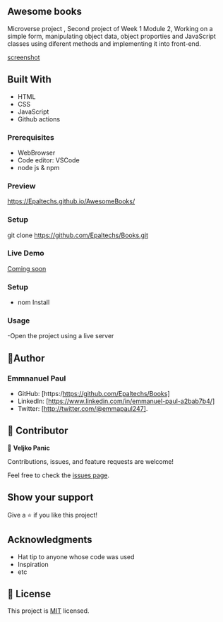 ## Awesome books
Microverse project , Second project of Week 1 Module 2,
Working on a simple form, manipulating object data, object proporties and JavaScript classes using diferent methods and implementing it into front-end.

[screenshot](Library.png)

## Built With

- HTML
- CSS
- JavaScript
- Github actions

### Prerequisites

- WebBrowser
- Code editor: VSCode
- node js & npm

### Preview

https://Epaltechs.github.io/AwesomeBooks/

### Setup

git clone https://github.com/Epaltechs/Books.git


### Live Demo

[Coming soon](#)

### Setup

- nom Install

### Usage

-Open the project using a live server

## 👤Author
### Emmnanuel Paul
- GitHub: [https:/https://github.com/Epaltechs/Books]
- LinkedIn: [https://www.linkedin.com/in/emmanuel-paul-a2bab7b4/]
- Twitter: [http://twitter.com/@emmapaul247].


## 🤝 Contributor
👤 **Veljko Panic**

Contributions, issues, and feature requests are welcome!

Feel free to check the [issues page](https://github.com/Epaltechs/Books/issues).

## Show your support

Give a ⭐️ if you like this project!

## Acknowledgments

- Hat tip to anyone whose code was used
- Inspiration
- etc

## 📝 License

This project is [MIT](./MIT.md) licensed.
